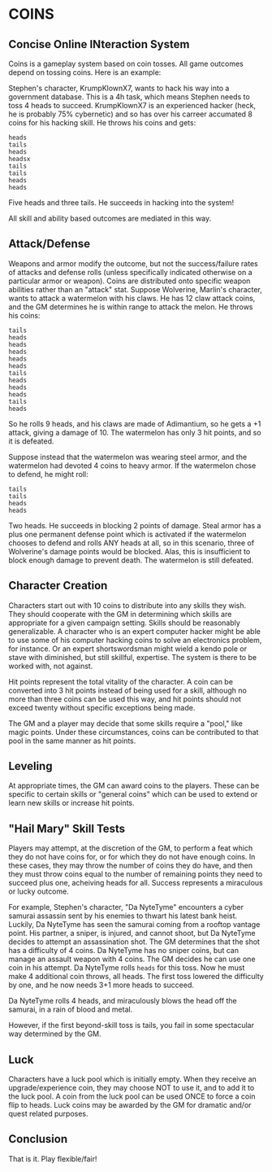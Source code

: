 COINS
=====
Concise Online INteraction System
---------------------------------

Coins is a gameplay system based on coin tosses.  All game outcomes
depend on tossing coins.  Here is an example:

Stephen's character, KrumpKlownX7, wants to hack his way into a
government database.  This is a 4h task, which means Stephen needs to
toss 4 heads to succeed.  KrumpKlownX7 is an experienced hacker (heck,
he is probably 75% cybernetic) and so has over his carreer accumated 8
coins for his hacking skill.  He throws his coins and gets:

    heads
    tails
    heads
    headsx
    tails
    tails
    heads
    heads

Five heads and three tails.  He succeeds in hacking into the system!

All skill and ability based outcomes are mediated in this way.  

Attack/Defense
--------------

Weapons and armor modify the outcome, but not the success/failure
rates of attacks and defense rolls (unless specifically indicated
otherwise on a particular armor or weapon).  Coins are distributed
onto specific weapon abilities rather than an "attack" stat.  Suppose
Wolverine, Marlin's character, wants to attack a watermelon with his
claws.  He has 12 claw attack coins, and the GM determines he is
within range to attack the melon.  He throws his coins:

    tails
    heads
    heads
    heads
    heads
    heads
    tails
    heads
    heads
    heads
    tails
    heads

So he rolls 9 heads, and his claws are made of Adimantium, so he gets
a +1 attack, giving a damage of 10.  The watermelon has only 3 hit
points, and so it is defeated.

Suppose instead that the watermelon was wearing steel armor, and the
watermelon had devoted 4 coins to heavy armor.  If the watermelon
chose to defend, he might roll:

    tails
    tails
    heads
    heads

Two heads.  He succeeds in blocking 2 points of damage.  Steal armor
has a plus one permanent defense point which is activated if the
watermelon chooses to defend and rolls ANY heads at all, so in this
scenario, three of Wolverine's damage points would be blocked.  Alas,
this is insufficient to block enough damage to prevent death.  The
watermelon is still defeated.

Character Creation
------------------

Characters start out with 10 coins to distribute into any skills they
wish.  They should cooperate with the GM in determining which skills
are appropriate for a given campaign setting.  Skills should be
reasonably generalizable.  A character who is an expert computer
hacker might be able to use some of his computer hacking coins to
solve an electronics problem, for instance.  Or an expert
shortswordsman might wield a kendo pole or stave with diminished, but
still skillful, expertise.  The system is there to be worked with, not
against.

Hit points represent the total vitality of the character.  A coin can
be converted into 3 hit points instead of being used for a skill,
although no more than three coins can be used this way, and hit points
should not exceed twenty without specific exceptions being made.

The GM and a player may decide that some skills require a "pool," like
magic points.  Under these circumstances, coins can be contributed to
that pool in the same manner as hit points.  

Leveling
--------

At appropriate times, the GM can award coins to the players.  These
can be specific to certain skills or "general coins" which can be used
to extend or learn new skills or increase hit points.  

"Hail Mary" Skill Tests
-----------------------

Players may attempt, at the discretion of the GM, to perform a feat
which they do not have coins for, or for which they do not have enough
coins.  In these cases, they may throw the number of coins they do
have, and then they must throw coins equal to the number of remaining
points they need to succeed plus one, acheiving heads for all.
Success represents a miraculous or lucky outcome.

For example, Stephen's character, "Da NyteTyme" encounters a cyber
samurai assassin sent by his enemies to thwart his latest bank heist.
Luckily, Da NyteTyme has seen the samurai coming from a rooftop
vantage point.  His partner, a sniper, is injured, and cannot shoot,
but Da NyteTyme decides to attempt an assassination shot.  The GM
determines that the shot has a difficulty of 4 coins.  Da NyteTyme has
no sniper coins, but can manage an assault weapon with 4 coins.  The
GM decides he can use one coin in his attempt.  Da NyteTyme rolls
`heads` for this toss.  Now he must make 4 additional coin throws, all
heads.  The first toss lowered the difficulty by one, and he now needs
3+1 more heads to succeed.  

Da NyteTyme rolls 4 heads, and miraculously blows the head off the
samurai, in a rain of blood and metal.

However, if the first beyond-skill toss is tails, you fail in some
spectacular way determined by the GM.

Luck
----

Characters have a luck pool which is initially empty.  When they
receive an upgrade/experience coin, they may choose NOT to use it, and
to add it to the luck pool.  A coin from the luck pool can be used
ONCE to force a coin flip to heads.  Luck coins may be awarded by the
GM for dramatic and/or quest related purposes.  

Conclusion
----------

That is it.  Play flexible/fair!
